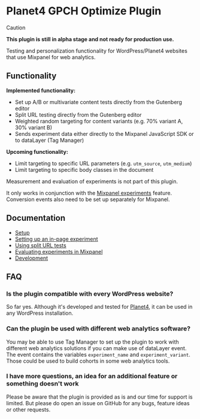 # Planet4 GPCH Optimize Plugin

> [!CAUTION]
> **This plugin is still in alpha stage and not ready for production use.**

Testing and personalization functionality for WordPress/Planet4 websites that use Mixpanel for web analytics.

## Functionality

**Implemented functionality:**

- Set up A/B or multivariate content tests directly from the Gutenberg editor
- Split URL testing directly from the Gutenberg editor
- Weighted random targeting for content variants (e.g. 70% variant A, 30% variant B)
- Sends experiment data either directly to the Mixpanel JavaScript SDK or to dataLayer (Tag Manager)

**Upcoming functionality:**

- Limit targeting to specific URL parameters (e.g. `utm_source`, `utm_medium`)
- Limit targeting to specific body classes in the document

Measurement and evaluation of experiments is not part of this plugin.


It only works in conjunction with the [Mixpanel experiments](https://docs.mixpanel.com/docs/reports/apps/experiments) feature. Conversion events also need to be set up separately for Mixpanel.

## Documentation

- [Setup](documentation/setup)
- [Setting up an in-page experiment](documentation/setting-up-an-experiment.md)
- [Using split URL tests](documentation/using-split-url-tests.md)
- [Evaluating experiments in Mixpanel](documentation/evaluating-experiments-in-mixpanel.md)
- [Development](documentation/development.md)

## FAQ

### Is the plugin compatible with every WordPress website?

So far yes. Although it's developed and tested for [Planet4](https://planet4.greenpeace.org/), it can be used in any WordPress installation.

### Can the plugin be used with different web analytics software?

You may be able to use Tag Manager to set up the plugin to work with different web analytics solutions if you can make use of dataLayer event. The event contains the variables `experiment_name` and `experiment_variant`. Those could be used to build cohorts in some web analytics tools.

### I have more questions, an idea for an additional feature or something doesn't work

Please be aware that the plugin is provided as is and our time for support is limited. But please do open an issue on GitHub for any bugs, feature ideas or other requests.
